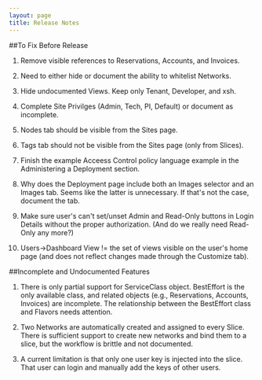 ```yaml
---
layout: page
title: Release Notes
---
```


##To Fix Before Release

1. Remove visible references to Reservations, Accounts, and
   Invoices.

2. Need to either hide or document the ability to whitelist Networks.

3. Hide undocumented Views. Keep only Tenant, Developer, and xsh.

4. Complete Site Privilges (Admin, Tech, PI, Default) or document as
   incomplete.

5. Nodes tab should be visible from the Sites page.

6. Tags tab should not be visible from the Sites page (only from
   Slices).

7. Finish the example Acceess Control policy language example in the
   Administering a Deployment section.

8. Why does the Deployment page include both an Images selector and
   an Images tab. Seems like the latter is unnecessary. If that's not
   the case, document the tab.

9. Make sure user's can't set/unset Admin and Read-Only buttons in
   Login Details without the proper authorization. (And do we really
   need Read-Only any more?)

10. Users->Dashboard View != the set of views visible on the user's
   home page (and does not reflect changes made through the Customize
   tab).

##Incomplete and Undocumented Features

1. There is only partial support for ServiceClass object.
   BestEffort is the only available class, and related objects
   (e.g., Reservations, Accounts, Invoices) are incomplete. 
   The relationship between the BestEffort class and Flavors
   needs attention.

2. Two Networks are automatically created and assigned to every
   Slice. There is sufficient support to create new networks and bind
   them to a slice, but the workflow is brittle and not documented.

3. A current limitation is that only one user key is injected into the
   slice. That user can login and manually add the keys of other users.
